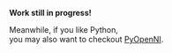 **Work still in progress!**

Meanwhile, if you like Python,  
you may also want to checkout [PyOpenNI](https://github.com/jmendeth/PyOpenNI).
